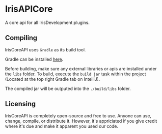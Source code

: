# IrisAPICore

A core api for all IrisDevelopment plugins.

## Compiling

IrisCoreAPI uses `Gradle` as its build tool.

Gradle can be installed [here](https://gradle.org/install/).

Before building, make sure any external libraries or apis are installed under the `libs` folder.
To build, execute the `build jar` task within the project (Located at the top right Gradle tab on IntelliJ).

The compiled jar will be outputed into the `./build/libs` folder.

## Licensing

IrisCoreAPI is completely open-source and free to use. Anyone can use, change, compile, or distribute it. However, it's appriciated if you give credit where it's due and make it apparent you used our code. 

